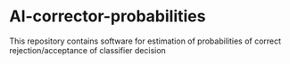 # AI-corrector-probabilities
This repository contains software for estimation of probabilities of correct rejection/acceptance of classifier decision
